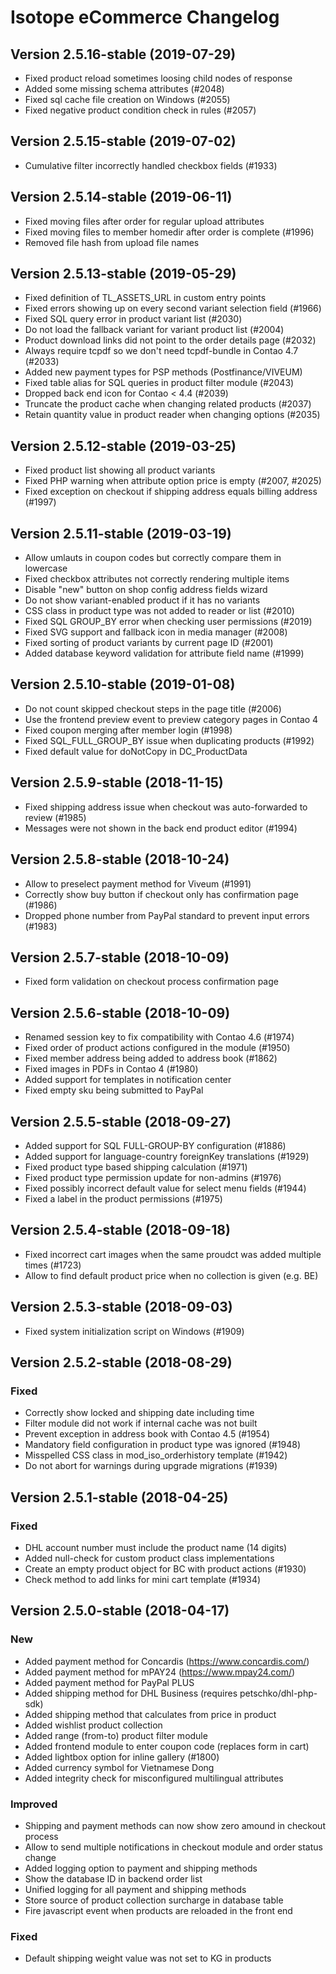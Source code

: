Isotope eCommerce Changelog
===========================


Version 2.5.16-stable (2019-07-29)
---------------------------------

- Fixed product reload sometimes loosing child nodes of response
- Added some missing schema attributes (#2048)
- Fixed sql cache file creation on Windows (#2055)
- Fixed negative product condition check in rules (#2057)


Version 2.5.15-stable (2019-07-02)
----------------------------------

- Cumulative filter incorrectly handled checkbox fields (#1933)


Version 2.5.14-stable (2019-06-11)
---------------------------------

- Fixed moving files after order for regular upload attributes
- Fixed moving files to member homedir after order is complete (#1996)
- Removed file hash from upload file names


Version 2.5.13-stable (2019-05-29)
----------------------------------

- Fixed definition of TL_ASSETS_URL in custom entry points
- Fixed errors showing up on every second variant selection field (#1966)
- Fixed SQL query error in product variant list (#2030)
- Do not load the fallback variant for variant product list (#2004)
- Product download links did not point to the order details page (#2032)
- Always require tcpdf so we don't need tcpdf-bundle in Contao 4.7 (#2033)
- Added new payment types for PSP methods (Postfinance/VIVEUM)
- Fixed table alias for SQL queries in product filter module (#2043)
- Dropped back end icon for Contao < 4.4 (#2039)
- Truncate the product cache when changing related products (#2037)
- Retain quantity value in product reader when changing options (#2035)


Version 2.5.12-stable (2019-03-25)
----------------------------------

- Fixed product list showing all product variants
- Fixed PHP warning when attribute option price is empty (#2007, #2025)
- Fixed exception on checkout if shipping address equals billing address (#1997)


Version 2.5.11-stable (2019-03-19)
----------------------------------

- Allow umlauts in coupon codes but correctly compare them in lowercase
- Fixed checkbox attributes not correctly rendering multiple items
- Disable "new" button on shop config address fields wizard
- Do not show variant-enabled product if it has no variants
- CSS class in product type was not added to reader or list (#2010)
- Fixed SQL GROUP_BY error when checking user permissions (#2019)
- Fixed SVG support and fallback icon in media manager (#2008)
- Fixed sorting of product variants by current page ID (#2001)
- Added database keyword validation for attribute field name (#1999)


Version 2.5.10-stable (2019-01-08)
----------------------------------

- Do not count skipped checkout steps in the page title (#2006)
- Use the frontend preview event to preview category pages in Contao 4
- Fixed coupon merging after member login (#1998)
- Fixed SQL_FULL_GROUP_BY issue when duplicating products (#1992)
- Fixed default value for doNotCopy in DC_ProductData


Version 2.5.9-stable (2018-11-15)
---------------------------------

- Fixed shipping address issue when checkout was auto-forwarded to review (#1985)
- Messages were not shown in the back end product editor (#1994)


Version 2.5.8-stable (2018-10-24)
---------------------------------

- Allow to preselect payment method for Viveum (#1991)
- Correctly show buy button if checkout only has confirmation page (#1986)
- Dropped phone number from PayPal standard to prevent input errors (#1983)


Version 2.5.7-stable (2018-10-09)
---------------------------------

- Fixed form validation on checkout process confirmation page


Version 2.5.6-stable (2018-10-09)
---------------------------------

- Renamed session key to fix compatibility with Contao 4.6 (#1974)
- Fixed order of product actions configured in the module (#1950)
- Fixed member address being added to address book (#1862)
- Fixed images in PDFs in Contao 4 (#1980)
- Added support for templates in notification center
- Fixed empty sku being submitted to PayPal


Version 2.5.5-stable (2018-09-27)
---------------------------------

- Added support for SQL FULL-GROUP-BY configuration (#1886)
- Added support for language-country foreignKey translations (#1929)
- Fixed product type based shipping calculation (#1971)
- Fixed product type permission update for non-admins (#1976)
- Fixed possibly incorrect default value for select menu fields (#1944)
- Fixed a label in the product permissions (#1975)


Version 2.5.4-stable (2018-09-18)
---------------------------------

- Fixed incorrect cart images when the same proudct was added multiple times (#1723)
- Allow to find default product price when no collection is given (e.g. BE)


Version 2.5.3-stable (2018-09-03)
---------------------------------

- Fixed system initialization script on Windows (#1909)


Version 2.5.2-stable (2018-08-29)
---------------------------------

### Fixed

- Correctly show locked and shipping date including time
- Filter module did not work if internal cache was not built
- Prevent exception in address book with Contao 4.5 (#1954)
- Mandatory field configuration in product type was ignored (#1948)
- Misspelled CSS class in mod_iso_orderhistory template (#1942)
- Do not abort for warnings during upgrade migrations (#1939)


Version 2.5.1-stable (2018-04-25)
---------------------------------

### Fixed

- DHL account number must include the product name (14 digits)
- Added null-check for custom product class implementations
- Create an empty product object for BC with product actions (#1930)
- Check method to add links for mini cart template (#1934)


Version 2.5.0-stable (2018-04-17)
---------------------------------

### New

- Added payment method for Concardis (https://www.concardis.com/)
- Added payment method for mPAY24 (https://www.mpay24.com/)
- Added payment method for PayPal PLUS
- Added shipping method for DHL Business (requires petschko/dhl-php-sdk)
- Added shipping method that calculates from price in product
- Added wishlist product collection
- Added range (from-to) product filter module
- Added frontend module to enter coupon code (replaces form in cart)
- Added lightbox option for inline gallery (#1800)
- Added currency symbol for Vietnamese Dong
- Added integrity check for misconfigured multilingual attributes


### Improved

- Shipping and payment methods can now show zero amound in checkout process
- Allow to send multiple notifications in checkout module and order status change
- Added logging option to payment and shipping methods
- Show the database ID in backend order list
- Unified logging for all payment and shipping methods
- Store source of product collection surcharge in database table
- Fire javascript event when products are reloaded in the front end


### Fixed

- Default shipping weight value was not set to KG in products
